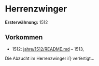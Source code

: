 # Herrenzwinger

**Ersterwähnung:** 1512

## Vorkommen
- 1512: [jahre/1512/README.md](../jahre/1512/README.md) – 1513,

Die Abzucht im Herrenzwinger iſ} verſertigt...
